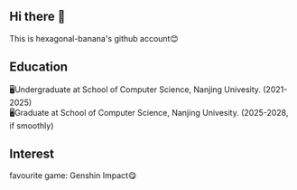 ## Hi there 👋
This is hexagonal-banana's github account😊

## Education
🖥️Undergraduate at School of Computer Science, Nanjing Univesity. (2021-2025)  
🖥️Graduate at School of Computer Science, Nanjing Univesity. (2025-2028, if smoothly)

## Interest
favourite game: Genshin Impact😋
<!--
**hexagonal-banana/hexagonal-banana** is a ✨ _special_ ✨ repository because its `README.md` (this file) appears on your GitHub profile.

Here are some ideas to get you started:

- 🔭 I’m currently working on ...
- 🌱 I’m currently learning ...
- 👯 I’m looking to collaborate on ...
- 🤔 I’m looking for help with ...
- 💬 Ask me about ...
- 📫 How to reach me: ...
- 😄 Pronouns: ...
- ⚡ Fun fact: ...
-->
